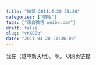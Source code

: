 ```yaml
---
title: "微博 2011.4.20 21:36"
categories: ["嘀咕"]
tags: ["来自微博 weibo.com"]
draft: false
slug: "vKXG0b"
date: "2011-04-20 21:36:00"
---
```


<p>我在（越中新天地）。啊。 O网页链接 ​​​​</p>
